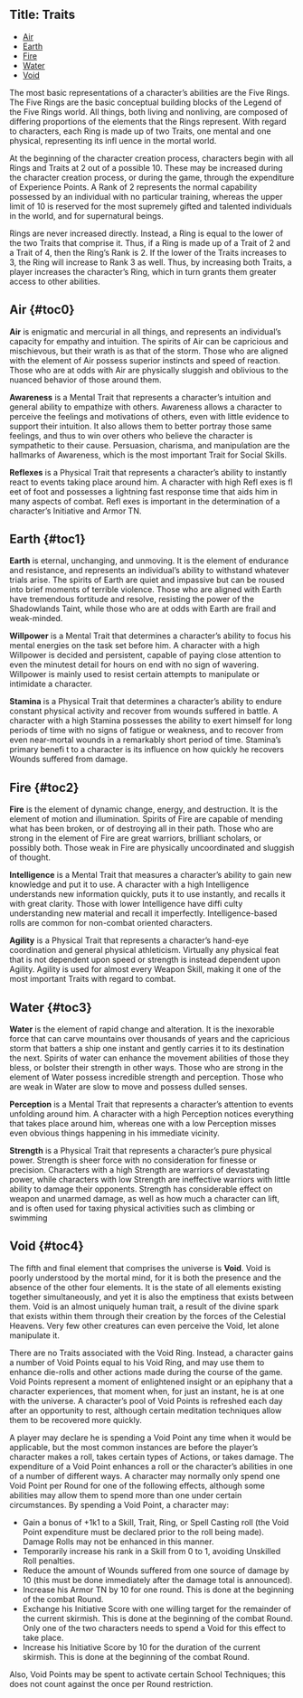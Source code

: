 Title: Traits
---

<ul>
  <li>
    <a href="/l5r/traits#toc0">Air</a>
  </li>
  <li>
    <a href="/l5r/traits#toc1">Earth</a>
  </li>
  <li>
    <a href="/l5r/traits#toc2">Fire</a>
  </li>
  <li>
    <a href="/l5r/traits#toc3">Water</a>
  </li>
  <li>
    <a href="/l5r/traits#toc4">Void</a>
  </li>
</ul>

The most basic representations of a character’s abilities are the Five Rings. The Five Rings are the basic conceptual building blocks of the Legend of the Five Rings world. All things, both living and nonliving, are composed of differing proportions of the elements that the Rings represent. With regard to characters, each Ring is made up of two Traits, one mental and one physical, representing its infl uence in the mortal world.

At the beginning of the character creation process, characters begin with all Rings and Traits at 2 out of a possible 10. These may be increased during the character creation process, or during the game, through the expenditure of Experience Points. A Rank of 2 represents the normal capability possessed by an individual with no particular training, whereas the upper limit of 10 is reserved for the most supremely gifted and talented individuals in the world, and for supernatural beings.

Rings are never increased directly. Instead, a Ring is equal to the lower of the two Traits that comprise it. Thus, if a Ring is made up of a Trait of 2 and a Trait of 4, then the Ring’s Rank is 2. If the lower of the Traits increases to 3, the Ring will increase to Rank 3 as well. Thus, by increasing both Traits, a player increases the character’s Ring, which in turn grants them greater access to other abilities.

## <span>Air</span> {#toc0}

<strong>Air</strong> is enigmatic and mercurial in all things, and represents an individual’s capacity for empathy and intuition. The spirits of Air can be capricious and mischievous, but their wrath is as that of the storm. Those who are aligned with the element of Air possess superior instincts and speed of reaction. Those who are at odds with Air are physically sluggish and oblivious to the nuanced behavior of those around them.

<strong>Awareness</strong> is a Mental Trait that represents a character’s intuition and general ability to empathize with others. Awareness allows a character to perceive the feelings and motivations of others, even with little evidence to support their intuition. It also allows them to better portray those same feelings, and thus to win over others who believe the character is sympathetic to their cause. Persuasion, charisma, and manipulation are the hallmarks of Awareness, which is the most important Trait for Social Skills.

<strong>Reflexes</strong> is a Physical Trait that represents a character’s ability to instantly react to events taking place around him. A character with high Refl exes is fl eet of foot and possesses a lightning fast response time that aids him in many aspects of combat. Refl exes is important in the determination of a character’s Initiative and Armor TN.

## <span>Earth</span> {#toc1}

<strong>Earth</strong> is eternal, unchanging, and unmoving. It is the element of endurance and resistance, and represents an individual’s ability to withstand whatever trials arise. The spirits of Earth are quiet and impassive but can be roused into brief moments of terrible violence. Those who are aligned with Earth have tremendous fortitude and resolve, resisting the power of the Shadowlands Taint, while those who are at odds with Earth are frail and weak-minded.

<strong>Willpower</strong> is a Mental Trait that determines a character’s ability to focus his mental energies on the task set before him. A character with a high Willpower is decided and persistent, capable of paying close attention to even the minutest detail for hours on end with no sign of wavering. Willpower is mainly used to resist certain attempts to manipulate or intimidate a character.

<strong>Stamina</strong> is a Physical Trait that determines a character’s ability to endure constant physical activity and recover from wounds suffered in battle. A character with a high Stamina possesses the ability to exert himself for long periods of time with no signs of fatigue or weakness, and to recover from even near-mortal wounds in a remarkably short period of time. Stamina’s primary benefi t to a character is its influence on how quickly he recovers Wounds suffered from damage.

## <span>Fire</span> {#toc2}

<strong>Fire</strong> is the element of dynamic change, energy, and destruction. It is the element of motion and illumination. Spirits of Fire are capable of mending what has been broken, or of destroying all in their path. Those who are strong in the element of Fire are great warriors, brilliant scholars, or possibly both. Those weak in Fire are physically uncoordinated and sluggish of thought.

<strong>Intelligence</strong> is a Mental Trait that measures a character’s ability to gain new knowledge and put it to use. A character with a high Intelligence understands new information quickly, puts it to use instantly, and recalls it with great clarity. Those with lower Intelligence have diffi culty understanding new material and recall it imperfectly. Intelligence-based rolls are common for non-combat oriented characters.

<strong>Agility</strong> is a Physical Trait that represents a character’s hand-eye coordination and general physical athleticism. Virtually any physical feat that is not dependent upon speed or strength is instead dependent upon Agility. Agility is used for almost every Weapon Skill, making it one of the most important Traits with regard to combat.

## <span>Water</span> {#toc3}

<strong>Water</strong> is the element of rapid change and alteration. It is the inexorable force that can carve mountains over thousands of years and the capricious storm that batters a ship one instant and gently carries it to its destination the next. Spirits of water can enhance the movement abilities of those they bless, or bolster their strength in other ways. Those who are strong in the element of Water possess incredible strength and perception. Those who are weak in Water are slow to move and possess dulled senses.

<strong>Perception</strong> is a Mental Trait that represents a character’s attention to events unfolding around him. A character with a high Perception notices everything that takes place around him, whereas one with a low Perception misses even obvious things happening in his immediate vicinity.

<strong>Strength</strong> is a Physical Trait that represents a character’s pure physical power. Strength is sheer force with no consideration for finesse or precision. Characters with a high Strength are warriors of devastating power, while characters with low Strength are ineffective warriors with little ability to damage their opponents. Strength has considerable effect on weapon and unarmed damage, as well as how much a character can lift, and is often used for taxing physical activities such as climbing or swimming

## <span>Void</span> {#toc4}

The fifth and final element that comprises the universe is <strong>Void</strong>. Void is poorly understood by the mortal mind, for it is both the presence and the absence of the other four elements. It is the state of all elements existing together simultaneously, and yet it is also the emptiness that exists between them. Void is an almost uniquely human trait, a result of the divine spark that exists within them through their creation by the forces of the Celestial Heavens. Very few other creatures can even perceive the Void, let alone manipulate it.

There are no Traits associated with the Void Ring. Instead, a character gains a number of Void Points equal to his Void Ring, and may use them to enhance die-rolls and other actions made during the course of the game. Void Points represent a moment of enlightened insight or an epiphany that a character experiences, that moment when, for just an instant, he is at one with the universe. A character’s pool of Void Points is refreshed each day after an opportunity to rest, although certain meditation techniques allow them to be recovered more quickly.

A player may declare he is spending a Void Point any time when it would be applicable, but the most common instances are before the player’s character makes a roll, takes certain types of Actions, or takes damage. The expenditure of a Void Point enhances a roll or the character’s abilities in one of a number of different ways. A character may normally only spend one Void Point per Round for one of the following effects, although some abilities may allow them to spend more than one under certain circumstances. By spending a Void Point, a character may:

- Gain a bonus of +1k1 to a Skill, Trait, Ring, or Spell Casting roll (the Void Point expenditure must be declared prior to the roll being made). Damage Rolls may not be enhanced in this manner.
- Temporarily increase his rank in a Skill from 0 to 1, avoiding Unskilled Roll penalties.
- Reduce the amount of Wounds suffered from one source of damage by 10 (this must be done immediately after the damage total is announced).
- Increase his Armor TN by 10 for one round. This is done at the beginning of the combat Round.
- Exchange his Initiative Score with one willing target for the remainder of the current skirmish. This is done at the beginning of the combat Round. Only one of the two characters needs to spend a Void for this effect to take place.
- Increase his Initiative Score by 10 for the duration of the current skirmish. This is done at the beginning of the combat Round.

Also, Void Points may be spent to activate certain School Techniques; this does not count against the once per Round restriction.

